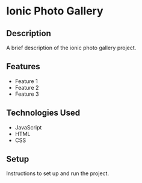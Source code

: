 # Ionic Photo Gallery

## Description

A brief description of the ionic photo gallery project.

## Features

- Feature 1
- Feature 2
- Feature 3

## Technologies Used

- JavaScript
- HTML
- CSS

## Setup

Instructions to set up and run the project.
